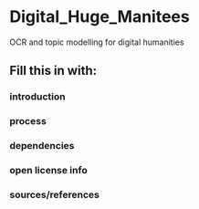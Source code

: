 # Digital_Huge_Manitees
OCR and topic modelling for digital humanities
## Fill this in with:
### introduction
### process
### dependencies
### open license info
### sources/references
